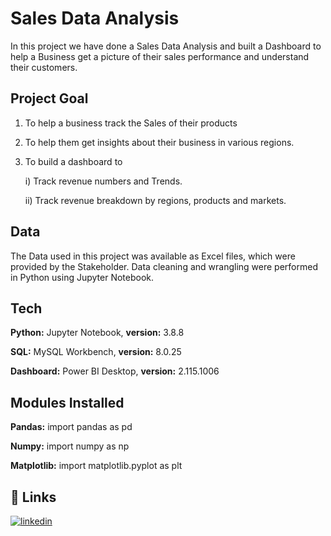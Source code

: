 
# Sales Data Analysis 

In this project we have done a Sales Data Analysis and built a Dashboard to help a Business get a picture of their sales performance and understand their customers.


## Project Goal

1) To help a business track the Sales of their products 
2) To help them get insights about their business in various regions. 
2) To build a dashboard to
    
    i) Track revenue numbers and Trends.
    
    ii) Track revenue breakdown by regions, products and markets.
    
## Data


The Data used in this project was available as Excel files, which were provided by the Stakeholder. Data cleaning and wrangling were performed in Python using Jupyter Notebook.
## Tech 

**Python:** Jupyter Notebook,
**version:** 3.8.8

**SQL:** MySQL Workbench,
**version:** 8.0.25

**Dashboard:** Power BI Desktop,
**version:** 2.115.1006
## Modules Installed
**Pandas:** import pandas as pd

**Numpy:** import numpy as np

**Matplotlib:** import matplotlib.pyplot as plt




## 🔗 Links

[![linkedin](https://img.shields.io/badge/linkedin-0A66C2?style=for-the-badge&logo=linkedin&logoColor=white)](https://www.linkedin.com/in/abishua-paul-sam-38480a161/)
